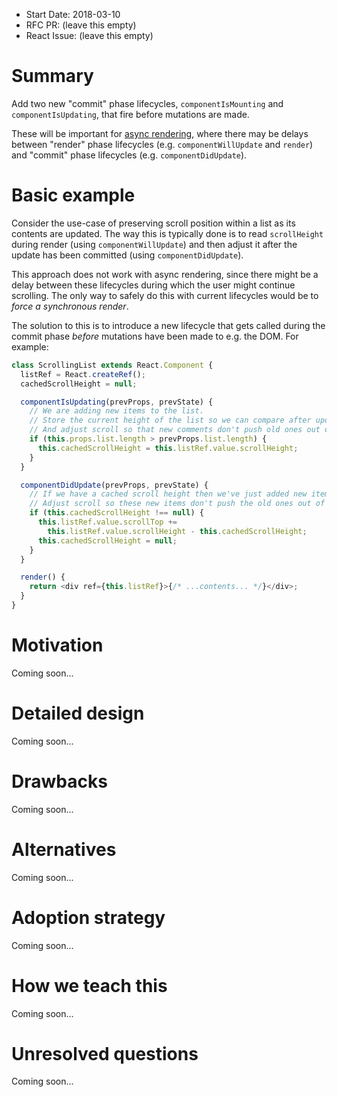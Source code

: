 - Start Date: 2018-03-10
- RFC PR: (leave this empty)
- React Issue: (leave this empty)

# Summary

Add two new "commit" phase lifecycles, `componentIsMounting` and `componentIsUpdating`, that fire before mutations are made.

These will be important for [async rendering](https://reactjs.org/blog/2018/03/01/sneak-peek-beyond-react-16.html), where there may be delays between "render" phase lifecycles (e.g. `componentWillUpdate` and `render`) and "commit" phase lifecycles (e.g. `componentDidUpdate`).

# Basic example

Consider the use-case of preserving scroll position within a list as its contents are updated. The way this is typically done is to read `scrollHeight` during render (using `componentWillUpdate`) and then adjust it after the update has been committed (using `componentDidUpdate`).

This approach does not work with async rendering, since there might be a delay between these lifecycles during which the user might continue scrolling. The only way to safely do this with current lifecycles would be to _force a synchronous render_.

The solution to this is to introduce a new lifecycle that gets called during the commit phase _before_ mutations have been made to e.g. the DOM. For example:

```js
class ScrollingList extends React.Component {
  listRef = React.createRef();
  cachedScrollHeight = null;

  componentIsUpdating(prevProps, prevState) {
    // We are adding new items to the list.
    // Store the current height of the list so we can compare after updating,
    // And adjust scroll so that new comments don't push old ones out of view.
    if (this.props.list.length > prevProps.list.length) {
      this.cachedScrollHeight = this.listRef.value.scrollHeight;
    }
  }

  componentDidUpdate(prevProps, prevState) {
    // If we have a cached scroll height then we've just added new items.
    // Adjust scroll so these new items don't push the old ones out of view.
    if (this.cachedScrollHeight !== null) {
      this.listRef.value.scrollTop +=
        this.listRef.value.scrollHeight - this.cachedScrollHeight;
      this.cachedScrollHeight = null;
    }
  }

  render() {
    return <div ref={this.listRef}>{/* ...contents... */}</div>;
  }
}
```

# Motivation

Coming soon...

# Detailed design

Coming soon...

# Drawbacks

Coming soon...

# Alternatives

Coming soon...

# Adoption strategy

Coming soon...

# How we teach this

Coming soon...

# Unresolved questions

Coming soon...